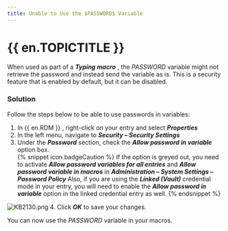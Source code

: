 ```yaml
---
title: Unable to Use the $PASSWORD$ Variable
---
```

# {{ en.TOPICTITLE }}
When used as part of a ***Typing macro*** , the $PASSWORD$ variable might not retrieve the password and instead send the variable as is. This is a security feature that is enabled by default, but it can be disabled.
### Solution
Follow the steps below to be able to use passwords in variables:
1. In {{ en.RDM }} , right-click on your entry and select ***Properties***
1. In the left menu, navigate to ***Security – Security Settings***
1. Under the ***Password*** section, check the ***Allow password in variable*** option box.  
{% snippet icon.badgeCaution %}
If the option is greyed out, you need to activate ***Allow password variables for all entries*** and ***Allow password variable in macros*** in ***Administration – System Settings – Password Policy***
Also, if you are using the ***Linked (Vault)*** credential mode in your entry, you will need to enable the ***Allow password in variable*** option in the linked credential entry as well.
{% endsnippet %}  

![KB2130.png](/img/en/kb/KB2130.png)
4. Click ***OK*** to save your changes.  

You can now use the $PASSWORD$ variable in your macros.
